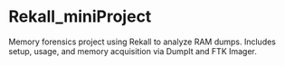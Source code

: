 # Rekall_miniProject
Memory forensics project using Rekall to analyze RAM dumps. Includes setup, usage, and memory acquisition via DumpIt and FTK Imager.

